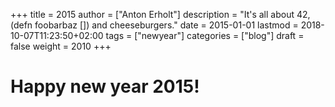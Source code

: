 +++
title = 2015
author = ["Anton Erholt"]
description = "It's all about 42, (defn foobarbaz []) and cheeseburgers."
date = 2015-01-01
lastmod = 2018-10-07T11:23:50+02:00
tags = ["newyear"]
categories = ["blog"]
draft = false
weight = 2010
+++

<h1>Happy new year 2015!</h1>
